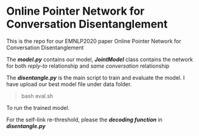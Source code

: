 # Online Pointer Network for Conversation Disentanglement

This is the repo for our EMNLP2020 paper Online Pointer Network for Conversation Disentanglement

The ***model.py*** contains our model, ***JointModel*** class contains the network for both *reply-to* relationship and *same conversation* relationship

The ***disentangle.py*** is the main script to train and evaluate the model. I have upload our best model file under data folder.

> bash eval.sh

To run the trained model.

For the self-link re-threshold, please the ***decoding function*** in ***disentangle.py***